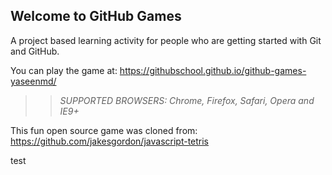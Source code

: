 ## Welcome to GitHub Games

A project based learning activity for people who are getting started with Git and GitHub.

You can play the game at: https://githubschool.github.io/github-games-yaseenmd/

>> _*SUPPORTED BROWSERS*: Chrome, Firefox, Safari, Opera and IE9+_

This fun open source game was cloned from: https://github.com/jakesgordon/javascript-tetris

test
